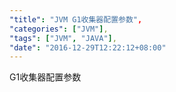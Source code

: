 ```yaml
---
"title": "JVM G1收集器配置参数",
"categories": ["JVM"],
"tags": ["JVM", "JAVA"],
"date": "2016-12-29T12:22:12+08:00"
---
```



G1收集器配置参数
